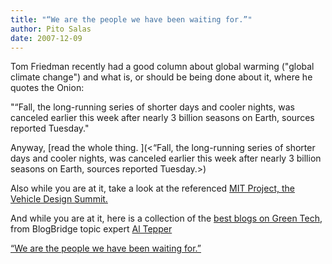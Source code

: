 ```yaml
---
title: "“We are the people we have been waiting for.”"
author: Pito Salas
date: 2007-12-09
---
```




Tom Friedman recently had a good column about global warming ("global climate
change") and what is, or should be being done about it, where he quotes the
Onion:

"“Fall, the long-running series of shorter days and cooler nights, was
canceled earlier this week after nearly 3 billion seasons on Earth, sources
reported Tuesday."

Anyway, [read the whole thing. ](<“Fall, the long-running series of shorter
days and cooler nights, was canceled earlier this week after nearly 3 billion
seasons on Earth, sources reported Tuesday.>)

Also while you are at it, take a look at the referenced [MIT Project, the
Vehicle Design
Summit.](<http://vehicledesignsummit.org/website/component/option,com_frontpage/Itemid,26/>)

And while you are at it, here is a collection of the [best blogs on Green
Tech](<http://library.blogbridge.com/folder/5732-green-planet> "Best blogs on
Green Tech"), from BlogBridge topic expert [Al
Tepper](<http://www.cityhippy.net/> "Green Tech")


[“We are the people we have been waiting for.”](None)
